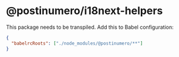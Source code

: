 # @postinumero/i18next-helpers

This package needs to be transpiled. Add this to Babel configuration:

```json
{
  "babelrcRoots": ["./node_modules/@postinumero/**"]
}
```
